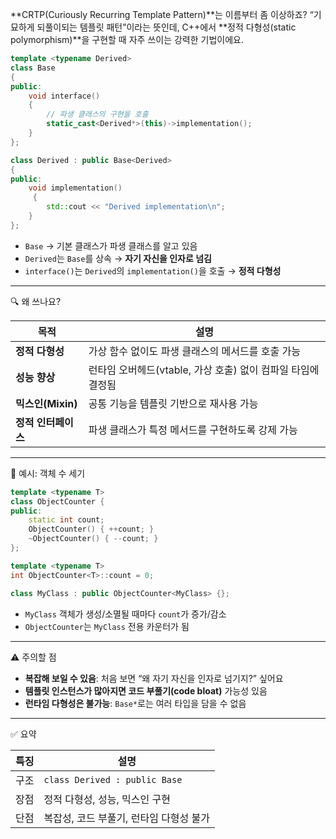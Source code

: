 
**CRTP(Curiously Recurring Template Pattern)**는 이름부터 좀 이상하죠? “기묘하게 되풀이되는 템플릿 패턴”이라는 뜻인데, C++에서 **정적 다형성(static polymorphism)**을 구현할 때 자주 쓰이는 강력한 기법이에요.

```cpp
template <typename Derived>
class Base 
{
public:
    void interface() 
    {
        // 파생 클래스의 구현을 호출
        static_cast<Derived*>(this)->implementation();
    }
};

class Derived : public Base<Derived> 
{
public:
    void implementation()
     {
        std::cout << "Derived implementation\n";
    }
};
```
- `Base` → 기본 클래스가 파생 클래스를 알고 있음
- `Derived`는 `Base`를 상속 → **자기 자신을 인자로 넘김**
- `interface()`는 `Derived`의 `implementation()`을 호출 → **정적 다형성**

---

🔍 왜 쓰나요?

|목적|설명|
|---|---|
|**정적 다형성**|가상 함수 없이도 파생 클래스의 메서드를 호출 가능|
|**성능 향상**|런타임 오버헤드(vtable, 가상 호출) 없이 컴파일 타임에 결정됨|
|**믹스인(Mixin)**|공통 기능을 템플릿 기반으로 재사용 가능|
|**정적 인터페이스**|파생 클래스가 특정 메서드를 구현하도록 강제 가능|

---

🧪 예시: 객체 수 세기

```cpp
template <typename T>
class ObjectCounter {
public:
    static int count;
    ObjectCounter() { ++count; }
    ~ObjectCounter() { --count; }
};

template <typename T>
int ObjectCounter<T>::count = 0;

class MyClass : public ObjectCounter<MyClass> {};
```
- `MyClass` 객체가 생성/소멸될 때마다 `count`가 증가/감소
- `ObjectCounter`는 `MyClass` 전용 카운터가 됨

---

⚠️ 주의할 점

- **복잡해 보일 수 있음**: 처음 보면 “왜 자기 자신을 인자로 넘기지?” 싶어요
- **템플릿 인스턴스가 많아지면 코드 부풀기(code bloat)** 가능성 있음
- **런타임 다형성은 불가능**: `Base*`로는 여러 타입을 담을 수 없음

---

✅ 요약

|특징|설명|
|---|---|
|구조|`class Derived : public Base`|
|장점|정적 다형성, 성능, 믹스인 구현|
|단점|복잡성, 코드 부풀기, 런타임 다형성 불가|

